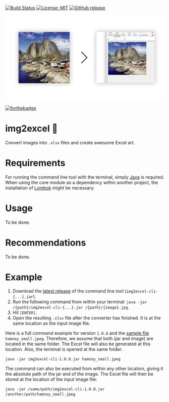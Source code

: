 [![Build Status](https://travis-ci.org/pixelstuermer/img2excel.svg?branch=master)](https://travis-ci.org/pixelstuermer/img2excel)
[![License: MIT](https://img.shields.io/badge/License-MIT-yellow.svg)](https://opensource.org/licenses/MIT)
[![GitHub release](https://img.shields.io/github/release/pixelstuermer/img2excel.svg)](https://github.com/pixelstuermer/img2excel/releases)

![intro](https://raw.githubusercontent.com/pixelstuermer/img2excel/master/src/readme-content/intro.jpg)

[![forthebadge](http://forthebadge.com/images/badges/you-didnt-ask-for-this.svg)](http://forthebadge.com)

# img2excel :rocket:
Convert images into `.xlsx` files and create awesome Excel art.

# Requirements
For running the command line tool with the terminal, simply [Java](https://java.com/download/) is required. When using the core module as a dependency within another project, the installation of [Lombok](https://projectlombok.org) might be necessary.

# Usage
To be done.

# Recommendations
To be done.

# Example
1. Download the [latest release](https://github.com/pixelstuermer/img2excel/releases/latest) of the command line tool (`img2excel-cli-{...}.jar`).
2. Run the following command from within your terminal: `java -jar /{path}/img2excel-cli-{...}.jar /{path}/{image}.jpg`.
3. Hit `[ENTER]`.
4. Open the resulting `.xlsx` file after the converter has finished. It is at the same location as the input image file.

Here is a full command example for version `1.0.0` and the [sample file](https://raw.githubusercontent.com/pixelstuermer/img2excel/master/src/example/hamnoy_small.jpeg) `hamnoy_small.jpeg`. Therefore, we assume that both (jar and image) are located in the same folder. The Excel file will also be generated at this location. Also, the terminal is opened at the same folder:

    java -jar img2excel-cli-1.0.0.jar hamnoy_small.jpeg

The command can also be executed from within any other location, giving it the absolute path of the jar and of the image. The Excel file will then be stored at the location of the input image file:

    java -jar /some/path/img2excel-cli-1.0.0.jar /another/path/hamnoy_small.jpeg
